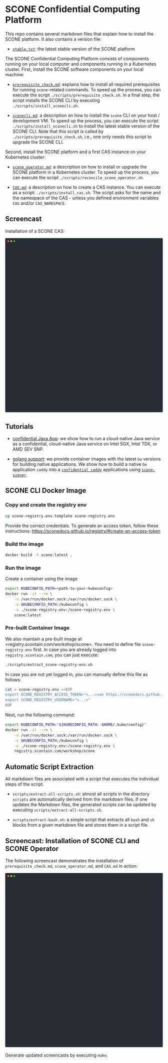 # SCONE Confidential Computing Platform

This repo contains several markdown files that explain how to install the SCONE platform. It also contains a version file:

- [`stable.txt`](stable.txt): the latest stable version of the SCONE platform

The SCONE Confidential Computing Platform consists of components running on your local computer and components running in a Kubernetes cluster. First, install the SCONE software components on your local machine:

- [`prerequisite_check.md`](prerequisite_check.md): explains how to install all required prerequisites for running `scone`-related commands. To speed up the process, you can execute the script `./scripts/prerequisite_check.sh`. In a final step, the script installs the SCONE CLI by executing `./scripts/install_sconecli.sh`.

- [`sconecli.md`](sconecli.md): a description on how to install the `scone` CLI on your host / development VM. To speed up the process, you can execute the script `./scripts/install_sconecli.sh` to install the latest stable version of the SCONE CLI. Note that this script is called by `./scripts/prerequisite_check.sh`, i.e., one only needs this script to upgrade the SCONE CLI.

Second, install the SCONE platform and a first CAS instance on your Kubernetes cluster:

- [`scone_operator.md`](scone_operator.md): a description on how to install or upgrade the SCONE platform in a Kubernetes cluster. To speed up the process, you can execute the script `./scripts/reconcile_scone_operator.sh`.

- [`CAS.md`](CAS.md): a description on how to create a CAS instance. You can execute as a script: `./scripts/install_cas.sh`. The script asks for the name and the namespace of the CAS - unless you defined environment variables `CAS` and/or `CAS_NAMESPACE`.


## Screencast

Installation of a SCONE CAS:

![Installation of CAS](docs/cas.svg)

## Tutorials

- [confidential Java App](https://github.com/scontain/java-args-env-file): we show how to run a cloud-native Java service as a confidential, cloud-native Java service on Intel SGX, Intel TDX, or AMD SEV SNP.

- [golang support](https://github.com/scontain/golang): we provide container images with the latest `Go` versions for building native applications. We show how to build a native `Go` application `caddy` into a [`confidential caddy`](https://github.com/scontainug/caddy) applications using [`scone-signer`](https://sconedocs.github.io/CAS_cli/#scone-signer).

## SCONE CLI Docker Image

### Copy and create the registry env

```bash
cp scone-registry.env.template scone-registry.env
```

Provide the correct credentials. To generate an access token, follow these instructions: <https://sconedocs.github.io/registry/#create-an-access-token>

### Build the image

```bash
docker build -t scone:latest .
```

### Run the image

Create a container using the image

```bash
export KUBECONFIG_PATH=<path-to-your-kubeconfig>
docker run -it --rm \
    -v /var/run/docker.sock:/var/run/docker.sock \
    -v $KUBECONFIG_PATH:/kubeconfig \
    -v ./scone-registry.env:/scone-registry.env \
    scone:latest
```

### Pre-built Container Image

We also maintain a pre-built image at <registry.scontain.com/workshop/scone>. You need to 
define file `scone-registry.env` first. In case you are already logged into `registry.scontain.com`,
you can just execute:

```bash
./scripts/extract_scone-registry-env.sh
```

In case you are not yet logged in, you can manually define this file as follows:

```bash
cat > scone-registry.env <<EOF
export SCONE_REGISTRY_ACCESS_TOKEN="<...>see https://sconedocs.github.io/registry/#create-an-access-token>"
export SCONE_REGISTRY_USERNAME="<...>"
EOF
```

Next, run the following command:

```bash
export KUBECONFIG_PATH="${KUBECONFIG_PATH:-$HOME/.kube/config}"
docker run -it --rm \
    -v /var/run/docker.sock:/var/run/docker.sock \
    -v $KUBECONFIG_PATH:/kubeconfig \
    -v ./scone-registry.env:/scone-registry.env \
    registry.scontain.com/workshop/scone
```

## Automatic Script Extraction

All markdown files are associated with a script that executes the individual steps of the script.

- `scripts/extract-all-scripts.sh`: almost all scripts in the directory `scripts` are automatically derived from the markdown files. If one updates the Markdown files, the generated scripts can be updated by executing `scripts/extract-all-scripts.sh`.

- `scripts/extract-bash.sh`: a simple script that extracts all `bash` and `sh` blocks from a given markdown file and stores them in a script file.

## Screencast: Installation of SCONE CLI and SCONE Operator

The following screencast demonstrates the installation of `prerequisite_check.md`, `scone_operator.md`, and `CAS.md` in action:

![installation of SCONE CLI and SCONE Operator](docs/demo.svg)

Generate updated screencasts by executing `make`.

